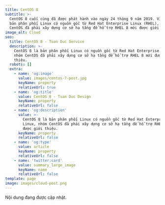 ```yaml
---
title: CentOS 8
subtitle: >-
  CentOS 8 cuối cùng đã được phát hành vào ngày 24 tháng 9 năm 2019. Vì đây là
  bản phân phối Linux có nguồn gốc từ Red Hat Enterprise Linux (RHEL), nhóm
  CentOS đã phải xây dựng cơ sở hạ tầng để hỗ trợ RHEL 8 mới được giới thiệu.
image_alt: Cloud
seo:
  title: CentOS 8 - Tuan Duc Service
  description: >-
    CentOS 8 là bản phân phối Linux có nguồn gốc từ Red Hat Enterprise Linux,
    nhóm CentOS đã phải xây dựng cơ sở hạ tầng để hỗ trợ RHEL 8 mới được giới
    thiệu.
  robots: []
  extra:
    - name: 'og:image'
      value: images/centos-7-post.jpg
      keyName: property
      relativeUrl: true
    - name: 'og:title'
      value: CentOS 8 - Tuan Duc Design
      keyName: property
      relativeUrl: false
    - name: 'og:description'
      value: >-
        CentOS 8 là bản phân phối Linux có nguồn gốc từ Red Hat Enterprise
        Linux, nhóm CentOS đã phải xây dựng cơ sở hạ tầng để hỗ trợ RHEL 8 mới
        được giới thiệu.
      keyName: property
      relativeUrl: false
    - name: 'og:type'
      value: article
      keyName: property
      relativeUrl: false
    - name: 'twitter:card'
      value: summary_large_image
      keyName: name
      relativeUrl: false
template: page
image: images/cloud-post.png
---
```

Nội dung đang được cập nhật.

